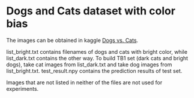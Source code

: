 # Dogs and Cats dataset with color bias
The images can be obtained in kaggle [Dogs vs. Cats](https://www.kaggle.com/c/dogs-vs-cats-redux-kernels-edition).

list_bright.txt contains filenames of dogs and cats with bright color, while 
list_dark.txt contains the other way.
To build TB1 set (dark cats and bright dogs), take cat images from list_dark.txt and take dog images from list_bright.txt.
test_result.npy contains the prediction results of test set.


Images that are not listed in neither of the files are not used for experiments.



